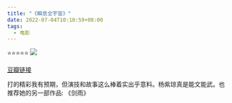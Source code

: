 ```yaml
---
title: "《瞬息全宇宙》"
date: 2022-07-04T10:10:59+08:00
tags:
  - 电影
---
```


⭐️⭐️⭐️⭐️⭐️
![](/img/movies/everything_everywhere_all_at_once.webp)

[豆瓣链接](https://movie.douban.com/subject/30314848/)

打的精彩我有预期，但演技和故事这么棒着实出乎意料。杨紫琼真是能文能武。也推荐她的另一部作品: 《剑雨》

